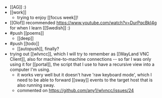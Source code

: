- [[AG]] :)
- [[work]]
  - trying to enjoy [[focus week]]!
- [[Olof]] recommended https://www.youtube.com/watch?v=DurPqcBkI4g for when I learn [[Swedish]] :)
- #push [[poems]]
  - [[deep]]
- #push [[todo]]
  - [[autopush]], finally?
- trying out [[wlvncc]], which I will try to remember as [[WayLand VNC Client]], also for machine-to-machine connections -- so far I was only using it for [[portal]], the script that I use to have a recursive view into a computer I'm using.
  - it works very well but it doesn't have 'raw keyboard mode', which I need to be able to forward [[sway]] events to the target host that is also running sway.
  - commented on https://github.com/any1/wlvncc/issues/24
